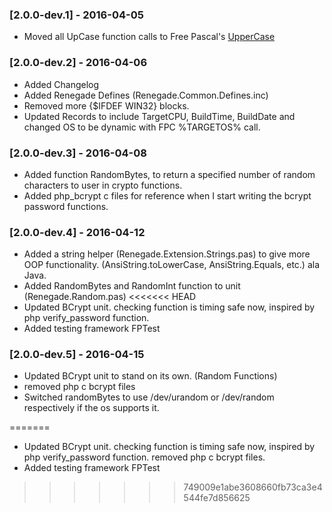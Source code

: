 ### [2.0.0-dev.1] - 2016-04-05

  * Moved all UpCase function calls to Free Pascal's [UpperCase](http://www.freepascal.org/docs-html/rtl/sysutils/ansiuppercase.html "Free Pascal AnsiUpperCase")

### [2.0.0-dev.2] - 2016-04-06

  * Added Changelog
  * Added Renegade Defines (Renegade.Common.Defines.inc)
  * Removed more {$IFDEF WIN32} blocks.
  * Updated Records to include TargetCPU,  BuildTime, BuildDate and changed OS to be dynamic with FPC %TARGETOS% call.

### [2.0.0-dev.3] - 2016-04-08

  * Added function RandomBytes, to return a specified number of random characters to user in crypto functions.
  * Added php_bcrypt c files for reference when I start writing the bcrypt password functions.

### [2.0.0-dev.4] - 2016-04-12

  * Added a string helper (Renegade.Extension.Strings.pas) to give more OOP functionality.  (AnsiString.toLowerCase, AnsiString.Equals, etc.) ala Java.
  * Added RandomBytes and RandomInt function to unit (Renegade.Random.pas)
<<<<<<< HEAD
  * Updated BCrypt unit.  checking function is timing safe now, inspired by php verify_password function.
  * Added testing framework FPTest

### [2.0.0-dev.5] - 2016-04-15

  * Updated BCrypt unit to stand on its own. (Random Functions)
  * removed php c bcrypt files
  * Switched randomBytes to use /dev/urandom or /dev/random respectively if the os supports it.


=======
  * Updated BCrypt unit.  checking function is timing safe now, inspired by php verify_password function. removed php c bcrypt files.
  * Added testing framework FPTest
>>>>>>> 749009e1abe3608660fb73ca3e4544fe7d856625

